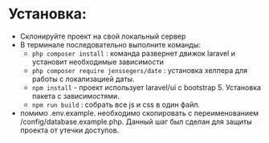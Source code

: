 # Установка:
- Склонируйте проект на свой локальный сервер
- В терминале последовательно выполните команды:
  + ```php composer install``` : команда развернет движок laravel и установит необходимые зависимости
  + ```php composer require jenssegers/date``` : установка  хелпера для работы с локализацией даты.
  + ```npm install``` - проект использует laravel/ui c bootstrap 5. Установка пакета с зависимостями.
  + ```npm run build``` : собрать все js и сss в один файл.
- помимо .env.example. необходимо скопировать с переименованием /config/database.example.php. Данный шаг был сделан для защиты проекта от утечки доступов.

